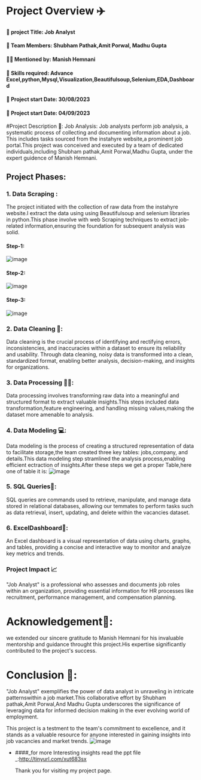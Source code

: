 # Project Overview ✈️
#### 📑 project Title: Job Analyst
#### 🧒 Team Members: Shubham Pathak,Amit Porwal, Madhu Gupta
#### 👨‍🏫 Mentioned by: Manish Hemnani
#### 🔧 Skills required: Advance Excel,python,Mysql,Visualization,Beautifulsoup,Selenium,EDA,Dashboard
#### 📆 Project start Date: 30/08/2023
#### 📆 Project start Date: 04/09/2023

#Project Description 📂:
Job Analysis: Job analysts perform job analysis, a systematic process of collecting and documenting information about a job. This includes tasks sourced from the instahyre website,a prominent job portal.This project was conceived and executed by a team of dedicated individuals,including Shubham pathak,Amit Porwal,Madhu Gupta, under the expert guidence of Manish Hemnani.

## Project Phases:
### 1. Data Scraping :
The project initiated with the collection of raw data from the instahyre website.I extract the data using using Beautifulsoup and selenium libraries in python.This phase involve with web Scraping techniques to extract job-related information,ensuring the foundation for subsequent analysis was solid.

#### Step-1:
![image](https://github.com/Shubhampathak02/Job_Analyst/assets/138750345/d0995003-6234-4fd5-aa14-b3ee040fea60)
#### Step-2:
![image](https://github.com/Shubhampathak02/Job_Analyst/assets/138750345/6ecdb2d9-c3d0-4bbc-816f-f66e6067d636)

#### Step-3:
![image](https://github.com/Shubhampathak02/Job_Analyst/assets/138750345/f6e49f73-2ac2-45ac-9bad-b23ec02fa72c)

### 2. Data Cleaning 🧹:
Data cleaning is the crucial process of identifying and rectifying errors, inconsistencies, and inaccuracies within a dataset to ensure its reliability and usability.
Through data cleaning, noisy data is transformed into a clean, standardized format, enabling better analysis, decision-making, and insights for organizations.
### 3. Data Processing 🚴‍♂️:
Data processing involves transforming raw data into a meaningful and structured format to extract valuable insights.This steps included data transformation,feature engineering, and handling missing values,making the dataset more amenable to analysis.
### 4. Data Modeling 💻:

Data modeling is the process of creating a structured representation of data to facilitate storage,the team created three key tables: jobs,company, and details.This data modeling step stramlined the analysis process,enabling efficient ectraction of insights.After these steps we get a proper Table,here one of table it is:
![image](https://github.com/Shubhampathak02/Job_Analyst/assets/138750345/32ac9ffd-9ed2-498f-8ed3-a441063742b5)

### 5. SQL Queries📝:
SQL queries are commands used to retrieve, manipulate, and manage data stored in relational databases, allowing our temmates to perform tasks such as data retrieval, insert, updating, and delete within the vacancies dataset.

### 6. ExcelDashboard📰:
An Excel dashboard is a visual representation of data using charts, graphs, and tables, providing a concise and interactive way to monitor and analyze key metrics and trends.
### Project Impact 📈
"Job Analyst" is a professional who assesses and documents job roles within an organization, providing essential information for HR processes like recruitment, performance management, and compensation planning.

# Acknowledgement🙏:
we extended our sincere gratitude to Manish Hemnani for his invaluable mentorship and guidance throught this project.His expertise significantly contributed to the project's success.

# Conclusion 🎳:
"Job Analyst" exemplifies the power of data analyst in unraveling in intricate patternswithin a job market.This collaborative effort by Shubham pathak,Amit Porwal,And Madhu Gupta underscores the significance of leveraging data for informed decision making in the ever evolving world of employment.

This project is a testment to the team's commitment to excellence, and it stands as a valuable resource for anyone interested in gaining insights into job vacancies and market trends.
![image](https://github.com/Shubhampathak02/Job_Analyst/assets/138750345/5d81ad59-7937-42ea-ad23-0db383e5602f)


* ####_for more Interesting insights read the ppt file _:http://tinyurl.com/xut683sx

  Thank you for visiting my project page.







